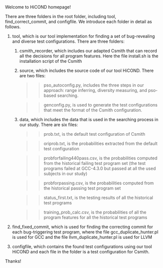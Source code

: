 Welcome to HiCOND homepage!

There are three folders in the root folder, including tool, find_correct_commit, and configfile. We introduce each folder in detail as follows.

1. tool, which is our tool implementation for finding a set of bug-revealing and diverse test configurations. There are three folders:

	1) csmith_recorder, which includes our adapted Csmith that can record all the decisions for all program features. Here the file install.sh is the installation script of the Csmith

	2) source, which includes the source code of our tool HiCOND. There are two files:
	
		>> pso_autoconfig.py, includes the three steps in our approach: range inferring, diversity measuring, and pso-based searching. 

		>> genconfig.py, is used to generate the test configurations that meet the format of the Csmith configuration.

	3) data, which includes the data that is used in the searching process in our study. There are six files:

		>> prob.txt, is the default test configuration of Csmith

		>> oriprob.txt, is the probabilities extracted from the default test configuration

		>> probforfailing440pass.csv, is the probabilities computed from the historical failing test program set (the test programs failed at GCC-4.3.0 but passed at all the used subjects in our study)

		>> probforpassing.csv, is the probabilities computed from the historical passing test program set

		>> status_first.txt, is the testing results of all the historical test programs

		>> training_prob_calc.csv, is the probabilities of all the program features for all the historical test programs

2. find_fixed_commit, which is used for finding the correcting commit for each bug-triggering test program, where the file gcc_duplicate_hunter.pl is used for GCC and the file llvm_duplicate_hunter.pl is used for LLVM

3. configfile, which contains the found test configurations using our tool HiCOND and each file in the folder is a test configuration for Csmith.


Thanks!


